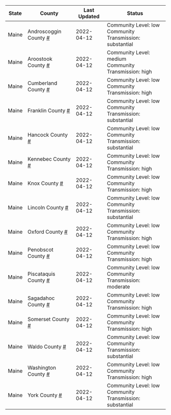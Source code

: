 State | County | Last Updated | Status
--- | --- | --- | --- 
Maine | Androscoggin County <a href="#androscoggin_county">#</a> | 2022-04-12 | <a name="androscoggin_county"></a>Community Level: low<br/>Community Transmission: substantial
Maine | Aroostook County <a href="#aroostook_county">#</a> | 2022-04-12 | <a name="aroostook_county"></a>Community Level: medium<br/>Community Transmission: high
Maine | Cumberland County <a href="#cumberland_county">#</a> | 2022-04-12 | <a name="cumberland_county"></a>Community Level: low<br/>Community Transmission: high
Maine | Franklin County <a href="#franklin_county">#</a> | 2022-04-12 | <a name="franklin_county"></a>Community Level: low<br/>Community Transmission: substantial
Maine | Hancock County <a href="#hancock_county">#</a> | 2022-04-12 | <a name="hancock_county"></a>Community Level: low<br/>Community Transmission: substantial
Maine | Kennebec County <a href="#kennebec_county">#</a> | 2022-04-12 | <a name="kennebec_county"></a>Community Level: low<br/>Community Transmission: high
Maine | Knox County <a href="#knox_county">#</a> | 2022-04-12 | <a name="knox_county"></a>Community Level: low<br/>Community Transmission: high
Maine | Lincoln County <a href="#lincoln_county">#</a> | 2022-04-12 | <a name="lincoln_county"></a>Community Level: low<br/>Community Transmission: substantial
Maine | Oxford County <a href="#oxford_county">#</a> | 2022-04-12 | <a name="oxford_county"></a>Community Level: low<br/>Community Transmission: high
Maine | Penobscot County <a href="#penobscot_county">#</a> | 2022-04-12 | <a name="penobscot_county"></a>Community Level: low<br/>Community Transmission: high
Maine | Piscataquis County <a href="#piscataquis_county">#</a> | 2022-04-12 | <a name="piscataquis_county"></a>Community Level: low<br/>Community Transmission: moderate
Maine | Sagadahoc County <a href="#sagadahoc_county">#</a> | 2022-04-12 | <a name="sagadahoc_county"></a>Community Level: low<br/>Community Transmission: high
Maine | Somerset County <a href="#somerset_county">#</a> | 2022-04-12 | <a name="somerset_county"></a>Community Level: low<br/>Community Transmission: high
Maine | Waldo County <a href="#waldo_county">#</a> | 2022-04-12 | <a name="waldo_county"></a>Community Level: low<br/>Community Transmission: substantial
Maine | Washington County <a href="#washington_county">#</a> | 2022-04-12 | <a name="washington_county"></a>Community Level: low<br/>Community Transmission: high
Maine | York County <a href="#york_county">#</a> | 2022-04-12 | <a name="york_county"></a>Community Level: low<br/>Community Transmission: substantial
